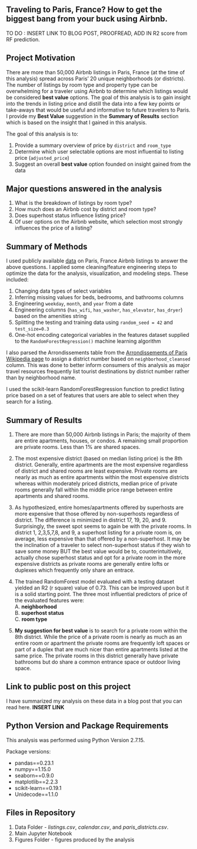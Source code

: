 ## Traveling to Paris, France? How to get the biggest bang from your buck using Airbnb.

TO DO : INSERT LINK TO BLOG POST, PROOFREAD, ADD IN R2 score from RF prediction.

## Project Motivation
There are more than 50,000 Airbnb listings in Paris, France (at the time of this analysis) spread across Paris’ 20 unique neighborhoods (or districts). The number of listings by room type and property type can be overwhelming for a traveler using Airbnb to determine which listings would be considered **best value** options. The goal of this analysis is to gain insight into the trends in listing price and distill the data into a few key points or take-aways that would be useful and informative to future travelers to Paris. I provide my **Best Value** suggestion in the **Summary of Results** section which is based on the insight that I gained in this analysis.

The goal of this analysis is to:
1. Provide a summary overview of price by `district` and `room_type`   
2. Determine which user selectable options are most influential to listing price (`adjusted_price`)  
3. Suggest an overall **best value** option founded on insight gained from the data  

## Major questions answered in the analysis
1.	What is the breakdown of listings by room type?  
2.	How much does an Airbnb cost by district and room type?   
3.	Does superhost status influence listing price?  
4.	Of user options on the Airbnb website, which selection most strongly influences the price of a listing?   

## Summary of Methods
I used publicly available [data](http://insideAirbnb.com/get-the-data.html) on Paris, France Airbnb listings to answer the above questions. I applied some cleaning/feature engineering steps to optimize the data for the analysis, visualization, and modeling steps. These included:  

1. Changing data types of select variables
2. Inferring missing values for beds, bedrooms, and bathrooms columns
3. Engineering `weekday`, `month`, and `year` from a date
4. Engineering columns (`has_wifi`, `has_washer`, `has_elevator`, `has_dryer`) based on the amenities string
5. Splitting the testing and training data using  `random_seed = 42` and `test_size=0.3`
5. One-hot encoding categorical variables in the features dataset supplied to the `RandomForestRegression()` machine learning algorithm

I also parsed the Arrondissements table from the [Arrondissements of Paris Wikipedia page](https://en.wikipedia.org/wiki/Arrondissements_of_Paris) to assign a district number based on `neighborhood_cleansed` column. This was done to better inform consumers of this analysis as major travel resources frequently list tourist destinations by district number rather than by neighborhood name.

I used the scikit-learn RandomForestRegression function to predict listing price based on a set of features that users are able to select when they search for a listing.

## Summary of Results
1. There are more than 50,000 Airbnb listings in Paris; the majority of them are entire apartments, houses, or condos. A remaining small proportion are private rooms. Less than 1% are shared spaces.     

2. The most expensive district (based on median listing price) is the 8th district. Generally, entire apartments are the most expensive regardless of district and shared rooms are least expensive. Private rooms are nearly as much as entire apartments within the most expensive districts whereas within moderately priced districts, median price of private rooms generally fall within the middle price range between entire apartments and shared rooms.  

3. As hypothesized, entire homes/apartments offered by superhosts are more expensive that those offered by non-superhosts regardless of district. The difference is minimized in district 17, 19, 20, and 9.
Surprisingly, the sweet spot seems to again be with the private rooms. In district 1, 2,3,5,7,8, and 9, a superhost listing for a private room is, on average, less expensive than that offered by a non-superhost.
It may be the inclination of a traveler to select non-superhost status if they wish to save some money BUT the best value would be to, counterintuitively, actually chose superhost status and opt for a private room in the more expensive districts as private rooms are generally entire lofts or duplexes which frequently only share an entrace.   

4. The trained RandomForest model evaluated with a testing dataset yielded an R2 (r square) value of 0.73. This can be improved upon but it is a solid starting point. The three most influential predictors of price of the evaluated features were:  
      A. **neighborhood**  
      B. **superhost status**  
      C. **room type**     

5. **My suggestion for best value** is to search for a private room within the 8th district. While the price of a private room is nearly as much as an entire room or apartment the private rooms are frequently loft spaces or part of a duplex that are much nicer than entire apartments listed at the same price. The private rooms in this district generally have private bathrooms but do share a common entrance space or outdoor living space.   

## Link to public post on this project
I have summarized my analysis on these data in a blog post that you can read here. **INSERT LINK**  

## Python Version and Package Requirements
This analysis was performed using Python Version 2.7.15.    

Package versions:   
* pandas==0.23.1
* numpy==1.15.0
* seaborn==0.9.0
* matplotlib==2.2.3
* scikit-learn==0.19.1
* Unidecode==1.1.0


## Files in Repository
1. Data Folder - *listings.csv*, *calendar.csv*, and *paris_districts.csv*.  
2. Main Jupyter Notebook
3. Figures Folder - figures produced by the analysis
